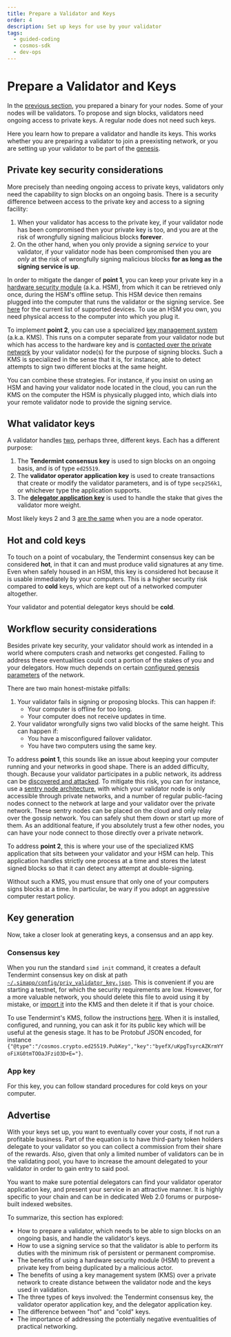 ```yaml
---
title: Prepare a Validator and Keys
order: 4
description: Set up keys for use by your validator
tags:
  - guided-coding
  - cosmos-sdk
  - dev-ops
---
```


# Prepare a Validator and Keys

In the [previous section](./2-software.md), you prepared a binary for your nodes. Some of your nodes will be validators. To propose and sign blocks, validators need ongoing access to private keys. A regular node does not need such keys.

Here you learn how to prepare a validator and handle its keys. This works whether you are preparing a validator to join a preexisting network, or you are setting up your validator to be part of the [genesis](./4-genesis.md).

## Private key security considerations

More precisely than needing ongoing access to private keys, validators only need the capability to sign blocks on an ongoing basis. There is a security difference between access to the private key and access to a signing facility:

1. When your validator has access to the private key, if your validator node has been compromised then your private key is too, and you are at the risk of wrongfully signing malicious blocks **forever**.
2. On the other hand, when you only provide a signing _service_ to your validator, if your validator node has been compromised then you are _only_ at the risk of wrongfully signing malicious blocks **for as long as the signing service is up**.

In order to mitigate the danger of **point 1**, you can keep your private key in a [hardware security module](https://hub.cosmos.network/main/validators/validator-faq.html#how-to-handle-key-management) (a.k.a. HSM), from which it can be retrieved only once, during the HSM's offline setup. This HSM device then remains plugged into the computer that runs the validator or the signing service. See [here](https://hub.cosmos.network/main/validators/security.html#key-management-hsm) for the current list of supported devices. To use an HSM you own, you need physical access to the computer into which you plug it.

To implement **point 2**, you can use a specialized [key management system](https://hub.cosmos.network/main/validators/kms/kms.html) (a.k.a. KMS). This runs on a computer separate from your validator node but which has access to the hardware key and is [contacted over the private network](https://github.com/iqlusioninc/tmkms/blob/v0.12.2/README.txsigner.md#architecture) by your validator node(s) for the purpose of signing blocks. Such a KMS is specialized in the sense that it is, for instance, able to detect attempts to sign two different blocks at the same height.

You can combine these strategies. For instance, if you insist on using an HSM and having your validator node located in the cloud, you can run the KMS on the computer the HSM is physically plugged into, which dials into your remote validator node to provide the signing service.

## What validator keys

A validator handles [two](https://hub.cosmos.network/main/validators/validator-faq.html#what-are-the-different-types-of-keys), perhaps three, different keys. Each has a different purpose:

1. The **Tendermint consensus key** is used to sign blocks on an ongoing basis, and is of type `ed25519`.
2. The **validator operator application key** is used to create transactions that create or modify the validator parameters, and is of type `secp256k1`, or whichever type the application supports.
3. The [**delegator application key**](https://hub.cosmos.network/main/validators/validator-faq.html#are-validators-required-to-self-delegate-atom) is used to handle the stake that gives the validator more weight.

Most likely keys 2 and 3 [are the same](https://github.com/cosmos/cosmos-sdk/blob/v0.46.1/proto/cosmos/staking/v1beta1/tx.proto#L45-L47) when you are a node operator.

## Hot and cold keys

To touch on a point of vocabulary, the Tendermint consensus key can be considered **hot**, in that it can and must produce valid signatures at any time. Even when safely housed in an HSM, this key is considered hot because it is usable immediately by your computers. This is a higher security risk compared to **cold** keys, which are kept out of a networked computer altogether.

Your validator and potential delegator keys should be **cold**.

## Workflow security considerations

Besides private key security, your validator should work as intended in a world where computers crash and networks get congested. Failing to address these eventualities could cost a portion of the stakes of you and your delegators. How much depends on certain [configured genesis parameters](https://docs.cosmos.network/v0.46/modules/slashing/08_params.html) of the network.

There are two main honest-mistake pitfalls:

1. Your validator fails in signing or proposing blocks. This can happen if:
    * Your computer is offline for too long.
    * Your computer does not receive updates in time.
2. Your validator wrongfully signs two valid blocks of the same height. This can happen if:
    * You have a misconfigured failover validator.
    * You have two computers using the same key.

To address **point 1**, this sounds like an issue about keeping your computer running and your networks in good shape. There is an added difficulty, though. Because your validator participates in a public network, its address can be [discovered and attacked](https://hub.cosmos.network/main/validators/validator-faq.html#how-can-validators-protect-themselves-from-denial-of-service-attacks). To mitigate this risk, you can for instance, use a [sentry node architecture](./5-network.md#ddos), with which your validator node is only accessible through private networks, and a number of regular public-facing nodes connect to the network at large and your validator over the private network. These sentry nodes can be placed on the cloud and only relay over the gossip network. You can safely shut them down or start up more of them. As an additional feature, if you absolutely trust a few other nodes, you can have your node connect to those directly over a private network.

To address **point 2**, this is where your use of the specialized KMS application that sits between your validator and your HSM can help. This application handles strictly one process at a time and stores the latest signed blocks so that it can detect any attempt at double-signing.

Without such a KMS, you must ensure that only one of your computers signs blocks at a time. In particular, be wary if you adopt an aggressive computer restart policy.

## Key generation

Now, take a closer look at generating keys, a consensus and an app key.

### Consensus key

When you run the standard `simd init` command, it creates a default Tendermint consensus key on disk at path [`~/.simapp/config/priv_validator_key.json`](https://docs.cosmos.network/main/run-node/run-node.html#initialize-the-chain). This is convenient if you are starting a testnet, for which the security requirements are low. However, for a more valuable network, you should delete this file to avoid using it by mistake, or [import it](https://github.com/iqlusioninc/tmkms/blob/v0.12.2/README.txsigner.md#architecture) into the KMS and then delete it if that is your choice.

To use Tendermint's KMS, follow the instructions [here](https://hub.cosmos.network/main/validators/kms/kms.html). When it is installed, configured, and running, you can ask it for its public key which will be useful at the genesis stage. It has to be Protobuf JSON encoded, for instance `{"@type":"/cosmos.crypto.ed25519.PubKey","key":"byefX/uKpgTsyrcAZKrmYYoFiXG0tmTOOaJFziO3D+E="}`.

### App key

For this key, you can follow standard procedures for cold keys on your computer.

## Advertise

With your keys set up, you want to eventually cover your costs, if not run a profitable business. Part of the equation is to have third-party token holders delegate to your validator so you can collect a commission from their share of the rewards. Also, given that only a limited number of validators can be in the validating pool, you have to increase the amount delegated to your validator in order to gain entry to said pool.

You want to make sure potential delegators can find your validator operator application key, and present your service in an attractive manner. It is highly specific to your chain and can be in dedicated Web 2.0 forums or purpose-built indexed websites.

<HighlightBox type="synopsis">

To summarize, this section has explored:

* How to prepare a validator, which needs to be able to sign blocks on an ongoing basis, and handle the validator's keys.
* How to use a signing service so that the validator is able to perform its duties with the minimum risk of persistent or permanent compromise.
* The benefits of using a hardware security module (HSM) to prevent a private key from being duplicated by a malicious actor.
* The benefits of using a key management system (KMS) over a private network to create distance between the validator node and the keys used in validation.
* The three types of keys involved: the Tendermint consensus key, the validator operator application key, and the delegator application key.
* The difference between "hot" and "cold" keys.
* The importance of addressing the potentially negative eventualities of practical networking.

</HighlightBox>
